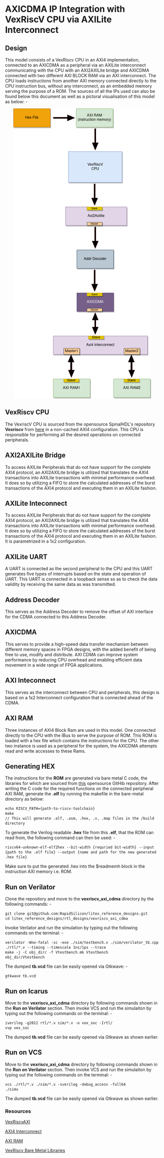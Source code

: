 # AXICDMA IP Integration with VexRiscV CPU via AXILite Interconnect

## Design
This model consists of a VexRiscv CPU in an AXI4 implementation, connected to an AXICDMA as a peripheral via an  AXILite interconnect communicating with the CPU with an AXI2AXILite bridge and AXICDMA connected with two different AXI BLOCK RAM via an AXI interconnect. The CPU loads instructions from another AXI memory connected directly to the CPU instruction bus, without any interconnect, as an embedded memory serving the purpose of a ROM. The sources of all the IPs used can also be found below this document as well as a pictoral visualisation of this model as below: -

<p align="center">
  <img src="./../../docs/VexRiscv_AXICDMA.png" />
</p>

## VexRiscv CPU
The VexriscV CPU is sourced from the opensource SpinalHDL's repository **Vexriscv** from [here](https://github.com/SpinalHDL/VexRiscv/blob/master/src/main/scala/vexriscv/demo/VexRiscvAxi4WithIntegratedJtag.scala) in a non-cached AXI4 configuration. This CPU is responsible for performing all the desired operations on connected peripherals. 

## AXI2AXILite Bridge
To access AXILite Peripherals that do not have support for the complete AXI4 protocol, an AXI2AXILite bridge is utilized that translates the AXI4 transactions into AXILite transactions with minimal performance overhead. It does so by utilizing a FIFO to store the calculated addresses of the burst transactions of the AXI4 protocol and executing them in an AXILite fashion.

## AXILite Inteconnect
To access AXILite Peripherals that do not have support for the complete AXI4 protocol, an AXI2AXILite bridge is utilized that translates the AXI4 transactions into AXILite transactions with minimal performance overhead. It does so by utilizing a FIFO to store the calculated addresses of the burst transactions of the AXI4 protocol and executing them in an AXILite fashion. It is parametrized in a 1x2 configuration.

## AXILite UART
A UART is connected as the second peripheral to the CPU and this UART generates five types of interrupts based on the state and operation of UART. This UART is connected in a loopback sense so as to check the data validity by receiving the same data as was transmitted.

## Address Decoder
This serves as the Address Decoder to remove the offset of AXI interface for the CDMA connected to this Address Decoder.

## AXICDMA
This serves to provide a high-speed data transfer mechanism between different memory spaces in FPGA designs, with the added benefit of being free to use, modify and distribute. AXI CDMA can improve system performance by reducing CPU overhead and enabling efficient data movement in a wide range of FPGA applications.

## AXI Inteconnect
This serves as the interconnect between CPU and peripherals, this design is based on a 1x2 Interconnect configuration that is connected ahead of the CDMA.

## AXI RAM
Three instances of AXI4 Block Ram are used in this model. One connected directly to the CPU with the IBus to serve the purpose of ROM. This ROM is loaded with a hex file which contains the instructions for the CPU. The other two instance is used as a peripheral for the system, the AXICDMA attempts read and write accesses to these Rams.

## Generating HEX
The instructions for the **ROM** are generated via bare metal C code, the libraries for which are sourced from [this](https://github.com/SpinalHDL/VexRiscvSocSoftware) opensource GitHib repository. After writing the C code for the required functions on the connected peripheral AXI RAM, generate the **.elf** by running the makefile in the bare-metal directory as below:
```
echo RISCV_PATH={path-to-riscv-toolchain}
make
// This will generate .elf, .asm, .hex, .v, .map files in the /build directory
```
To generate the Verilog readable **.hex** file from this **.elf**, that the ROM can read from, the following command can then be used: -
```
riscv64-unknown-elf-elf2hex --bit-width {requried bit-width} --input {path to the .elf file} --output {name and path for the new generated .hex file}
```
Make sure to put the generated .hex into the $readmemh block in the instruction AXI memory i.e. ROM.

## Run on Verilator
Clone the repository and move to the **vexriscv_axi_cdma** directory by the following commands: -
```
git clone git@github.com:RapidSilicon/litex_reference_designs.git
cd litex_reference_designs/rtl_designs/vexriscv_axi_cdma
```
Invoke Verilator and run the simulation by typing out the following commands on the terminal: -
```
verilator -Wno-fatal -sc -exe ./sim/testbench.v ./sim/verilator_tb.cpp ./rtl/*.v --timing --timescale 1ns/1ps --trace
make -j -C obj_dir/ -f Vtestbench.mk Vtestbench
obj_dir/Vtestbench
```
The dumped **tb.vcd** file can be easily opened via Gtkwave: -
```
gtkwave tb.vcd
```

## Run on Icarus
Move to the **vexriscv_axi_cdma** directory by following commands shown in the **Run on Verilator** section. Then invoke VCS and run the simulaiton by typing out the following commands on the terminal: -
```
iverilog -g2012 rtl/*.v sim/*.v -o vex_soc -Irtl/
vvp vex_soc
```
The dumped **tb.vcd** file can be easily opened via Gtkwave as shown earlier.

## Run on VCS
Move to the **vexriscv_axi_cdma** directory by following commands shown in the **Run on Verilator** section. Then invoke VCS and run the simulaiton by typing out the following commands on the terminal: -
```
vcs ./rtl/*.v ./sim/*.v -sverilog -debug_access -full64
./simv
```
The dumped **tb.vcd** file can be easily opened via Gtkwave as shown earlier.

### Resources
[VexRiscvAXI](https://github.com/SpinalHDL/VexRiscv/blob/master/src/main/scala/vexriscv/demo/VexRiscvAxi4WithIntegratedJtag.scala)

[AXI4 Interconnect](https://github.com/alexforencich/verilog-axi/blob/master/rtl/axi_interconnect.v)

[AXI RAM](https://github.com/alexforencich/verilog-axi/blob/master/rtl/axi_ram.v)

[VexRiscv Bare Metal Libraries](https://github.com/SpinalHDL/VexRiscvSocSoftware) 
